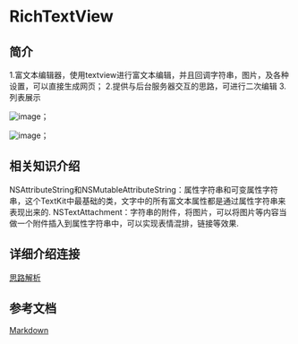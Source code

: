 # RichTextView
## 简介
1.富文本编辑器，使用textview进行富文本编辑，并且回调字符串，图片，及各种设置，可以直接生成网页；
2.提供与后台服务器交互的思路，可进行二次编辑
3.列表展示
        
![image](https://github.com/songguolin/RichTextView/blob/master/8E940BDB-D239-4A90-8E8E-B9EBC07A7232.png)；
        
![image](https://github.com/songguolin/RichTextView/blob/master/F4D25402-60AE-4C5B-80D9-59A3294FB5EC.png)；


## 相关知识介绍
        
NSAttributeString和NSMutableAttributeString：属性字符串和可变属性字符串，这个TextKit中最基础的类，文字中的所有富文本属性都是通过属性字符串来表现出来的.
NSTextAttachment：字符串的附件，将图片，可以将图片等内容当做一个附件插入到属性字符串中，可以实现表情混排，链接等效果.
## 详细介绍连接
        
[思路解析](http://www.jianshu.com/writer#/notebooks/3406078/notes/3106862)
        
## 参考文档
        
[Markdown](http://doc.okbase.net/qianglong/archive/119421.html)


        


